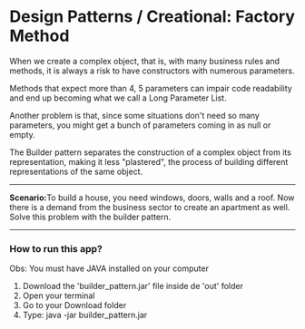 # Design Patterns / Creational: Factory Method

<p>When we create a complex object, that is, with many business rules and methods, it is always a risk to have constructors with numerous parameters.

Methods that expect more than 4, 5 parameters can impair code readability and end up becoming what we call a Long Parameter List.

Another problem is that, since some situations don't need so many parameters, you might get a bunch of parameters coming in as null or empty.

The Builder pattern separates the construction of a complex object from its representation, making it less "plastered", the process of building different representations of the same object.</p>

<hr>

<p><b>Scenario:</b>To build a house, you need windows, doors, walls and a roof. Now there is a demand from the business sector to create an apartment as well. Solve this problem with the builder pattern.</p>
<hr>

### How to run this app?

<p>Obs: You must have JAVA installed on your computer</p>

<ol>
    <li>Download the 'builder_pattern.jar' file inside de 'out' folder</li>
    <li>Open your terminal</li>
    <li>Go to your Download folder</li>
    <li>Type: java -jar builder_pattern.jar</li>
</ol>